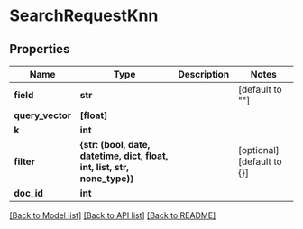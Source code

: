 # SearchRequestKnn

## Properties
Name | Type | Description | Notes
------------ | ------------- | ------------- | -------------
**field** | **str** |  | [default to ""]
**query_vector** | **[float]** |  | 
**k** | **int** |  | 
**filter** | **{str: (bool, date, datetime, dict, float, int, list, str, none_type)}** |  | [optional] [default to {}]
**doc_id** | **int** |  | 


[[Back to Model list]](../README.md#documentation-for-models) [[Back to API list]](../README.md#documentation-for-api-endpoints) [[Back to README]](../README.md)


